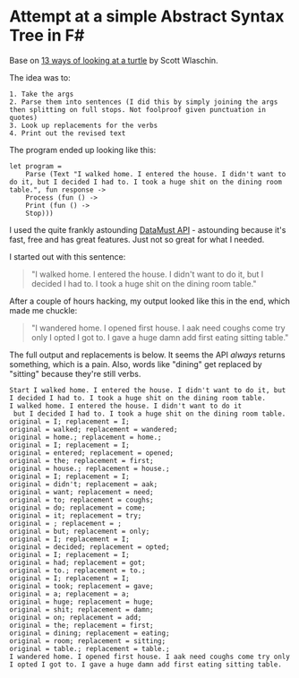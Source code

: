 # Attempt at a simple Abstract Syntax Tree in F#

Base on [13 ways of looking at a turtle](https://fsharpforfunandprofit.com/posts/13-ways-of-looking-at-a-turtle-2/#way13) by Scott Wlaschin.

The idea was to:
    
    1. Take the args
    2. Parse them into sentences (I did this by simply joining the args then splitting on full stops. Not foolproof given punctuation in quotes)
    3. Look up replacements for the verbs
    4. Print out the revised text

The program ended up looking like this:

```f#
let program =
    Parse (Text "I walked home. I entered the house. I didn't want to do it, but I decided I had to. I took a huge shit on the dining room table.", fun response ->
    Process (fun () ->
    Print (fun () ->
    Stop)))
```

I used the quite frankly astounding [DataMust API](https://www.datamuse.com/api/) -  astounding because it's fast, free and has great features. Just not so great for what I needed.

I started out with this sentence:

> "I walked home. I entered the house. I didn't want to do it, but I decided I had to. I took a huge shit on the dining room table."

After a couple of hours hacking, my output looked like this in the end, which made me chuckle:

> "I wandered home. I opened first house. I aak need coughs come try only I opted I got to. I gave a huge damn add first eating sitting table."


The full output and replacements is below. It seems the API _always_ returns something, which is a pain. Also, words like "dining" get replaced by "sitting" because they're still verbs.

```
Start I walked home. I entered the house. I didn't want to do it, but I decided I had to. I took a huge shit on the dining room table.
I walked home. I entered the house. I didn't want to do it
 but I decided I had to. I took a huge shit on the dining room table.
original = I; replacement = I;
original = walked; replacement = wandered;
original = home.; replacement = home.;
original = I; replacement = I;
original = entered; replacement = opened;
original = the; replacement = first;
original = house.; replacement = house.;
original = I; replacement = I;
original = didn't; replacement = aak;
original = want; replacement = need;
original = to; replacement = coughs;
original = do; replacement = come;
original = it; replacement = try;
original = ; replacement = ;
original = but; replacement = only;
original = I; replacement = I;
original = decided; replacement = opted;
original = I; replacement = I;
original = had; replacement = got;
original = to.; replacement = to.;
original = I; replacement = I;
original = took; replacement = gave;
original = a; replacement = a;
original = huge; replacement = huge;
original = shit; replacement = damn;
original = on; replacement = add;
original = the; replacement = first;
original = dining; replacement = eating;
original = room; replacement = sitting;
original = table.; replacement = table.;
I wandered home. I opened first house. I aak need coughs come try only I opted I got to. I gave a huge damn add first eating sitting table.
```
